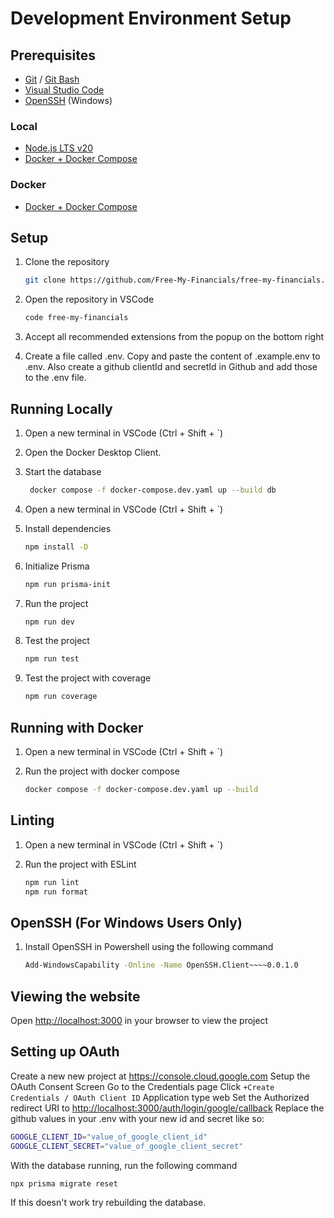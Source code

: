 # Development Environment Setup

## Prerequisites

- [Git](https://git-scm.com/) / [Git Bash](https://gitforwindows.org/)
- [Visual Studio Code](https://code.visualstudio.com/)
- [OpenSSH](https://www.openssh.com/) (Windows)

### Local

- [Node.js LTS v20](https://nodejs.org/en/)
- [Docker + Docker Compose](https://docs.docker.com/desktop/)

### Docker

- [Docker + Docker Compose](https://docs.docker.com/desktop/)

## Setup

1. Clone the repository

    ```bash
    git clone https://github.com/Free-My-Financials/free-my-financials.git
    ```

2. Open the repository in VSCode

    ```bash
    code free-my-financials
    ```

3. Accept all recommended extensions from the popup on the bottom right

4. Create a file called .env. Copy and paste the content of .example.env to .env. Also create a github clientId and secretId in Github and add those to the .env file.

## Running Locally

1. Open a new terminal in VSCode (Ctrl + Shift + `)

1. Open the Docker Desktop Client.

1. Start the database

   ```bash
    docker compose -f docker-compose.dev.yaml up --build db
   ```

1. Open a new terminal in VSCode (Ctrl + Shift + `)

1. Install dependencies

    ```bash
    npm install -D
    ```

1. Initialize Prisma

    ```bash
    npm run prisma-init
    ```

1. Run the project

    ```bash
    npm run dev
    ```

1. Test the project

    ```bash
    npm run test
    ```

1. Test the project with coverage

    ```bash
    npm run coverage
    ```

## Running with Docker

1. Open a new terminal in VSCode (Ctrl + Shift + `)

1. Run the project with docker compose

    ```bash
    docker compose -f docker-compose.dev.yaml up --build
    ```

## Linting

1. Open a new terminal in VSCode (Ctrl + Shift + `)

1. Run the project with ESLint

   ```bash
   npm run lint 
   npm run format
   ```

## OpenSSH (For Windows Users Only)

1. Install OpenSSH in Powershell using the following command

   ```bash
   Add-WindowsCapability -Online -Name OpenSSH.Client~~~~0.0.1.0
   ```

## Viewing the website

Open <http://localhost:3000> in your browser to view the project

## Setting up OAuth

Create a new new project at <https://console.cloud.google.com>
Setup the OAuth Consent Screen
Go to the Credentials page
Click `+Create Credentials / OAuth Client ID`
Application type web
Set the Authorized redirect URI to <http://localhost:3000/auth/login/google/callback>
Replace the github values in your .env with your new id and secret like so:

```bash
GOOGLE_CLIENT_ID="value_of_google_client_id"
GOOGLE_CLIENT_SECRET="value_of_google_client_secret"
```

With the database running, run the following command

```bash
npx prisma migrate reset
```

If this doesn't work try rebuilding the database.
